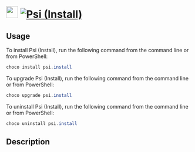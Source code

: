 ﻿# <img src="https://cdn.jsdelivr.net/gh/mkevenaar/chocolatey-packages@d8c446cc443361885a3ac97f172d559c02e5a713/icons/psi.png" width="32" height="32"/> [![Psi (Install)](https://img.shields.io/chocolatey/v/psi.install.svg?label=Psi (Install))](https://chocolatey.org/packages/psi.install)

## Usage
To install Psi (Install), run the following command from the command line or from PowerShell:
```powershell
choco install psi.install
```

To upgrade Psi (Install), run the following command from the command line or from PowerShell:
```powershell
choco upgrade psi.install
```

To uninstall Psi (Install), run the following command from the command line or from PowerShell:
```powershell
choco uninstall psi.install
```

## Description

